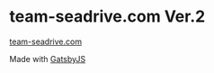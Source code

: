 # team-seadrive.com Ver.2

[team-seadrive.com](https://team-seadrive.com/)

Made with [GatsbyJS](https://www.gatsbyjs.org/)
